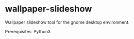 # wallpaper-slideshow
Wallpaper slideshow tool for the gnome desktop environment.

Prerequisites:
Python3

